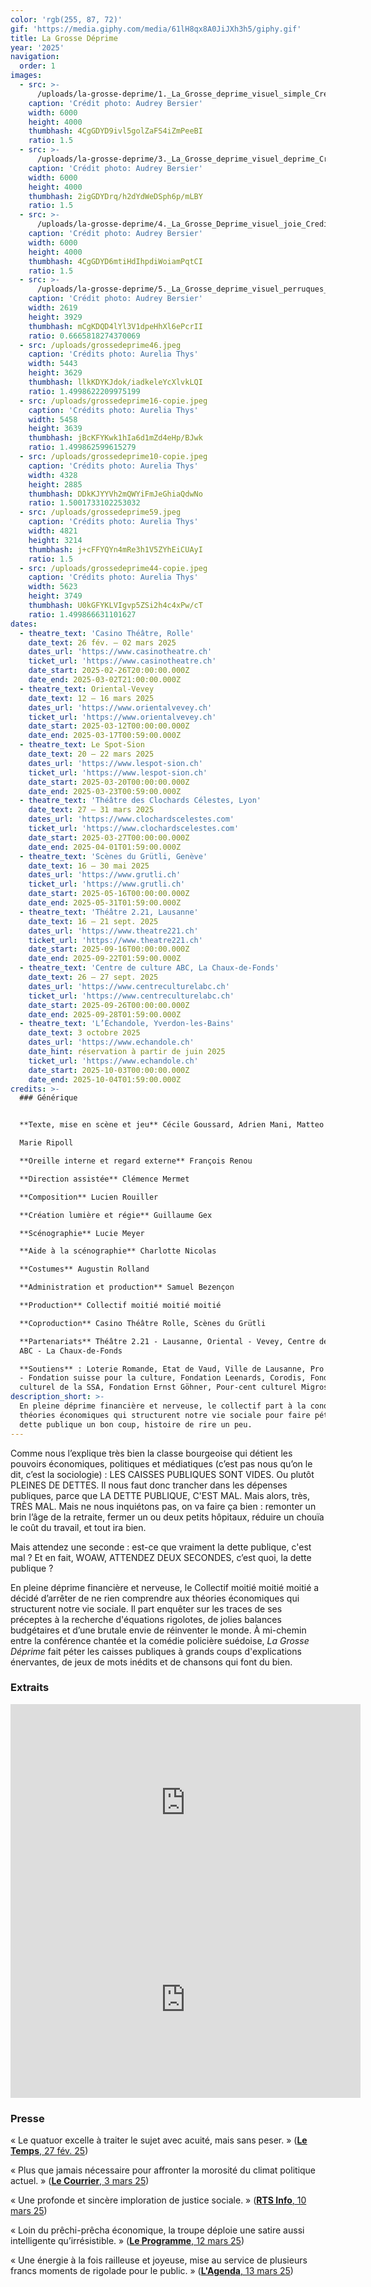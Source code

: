 ```yaml
---
color: 'rgb(255, 87, 72)'
gif: 'https://media.giphy.com/media/61lH8qx8A0JiJXh3h5/giphy.gif'
title: La Grosse Déprime
year: '2025'
navigation:
  order: 1
images:
  - src: >-
      /uploads/la-grosse-deprime/1._La_Grosse_deprime_visuel_simple_Credit_Audrey_Bersier.jpg
    caption: 'Crédit photo: Audrey Bersier'
    width: 6000
    height: 4000
    thumbhash: 4CgGDYD9ivl5golZaFS4iZmPeeBI
    ratio: 1.5
  - src: >-
      /uploads/la-grosse-deprime/3._La_Grosse_deprime_visuel_deprime_Credit_Audrey_Bersier.jpg
    caption: 'Crédit photo: Audrey Bersier'
    width: 6000
    height: 4000
    thumbhash: 2igGDYDrq/h2dYdWeDSph6p/mLBY
    ratio: 1.5
  - src: >-
      /uploads/la-grosse-deprime/4._La_Grosse_Deprime_visuel_joie_Credit_Audrey_Bersier.jpg
    caption: 'Crédit photo: Audrey Bersier'
    width: 6000
    height: 4000
    thumbhash: 4CgGDYD6mtiHdIhpdiWoiamPqtCI
    ratio: 1.5
  - src: >-
      /uploads/la-grosse-deprime/5._La_Grosse_deprime_visuel_perruques_Credit_Audrey_Bersier.jpg
    caption: 'Crédit photo: Audrey Bersier'
    width: 2619
    height: 3929
    thumbhash: mCgKDQD4lYl3V1dpeHhXl6ePcrII
    ratio: 0.6665818274370069
  - src: /uploads/grossedeprime46.jpeg
    caption: 'Crédits photo: Aurelia Thys'
    width: 5443
    height: 3629
    thumbhash: llkKDYKJdok/iadkeleYcXlvkLQI
    ratio: 1.4998622209975199
  - src: /uploads/grossedeprime16-copie.jpeg
    caption: 'Crédits photo: Aurelia Thys'
    width: 5458
    height: 3639
    thumbhash: jBcKFYKwk1hIa6d1mZd4eHp/BJwk
    ratio: 1.499862599615279
  - src: /uploads/grossedeprime10-copie.jpeg
    caption: 'Crédits photo: Aurelia Thys'
    width: 4328
    height: 2885
    thumbhash: DDkKJYYVh2mQWYiFmJeGhiaQdwNo
    ratio: 1.5001733102253032
  - src: /uploads/grossedeprime59.jpeg
    caption: 'Crédits photo: Aurelia Thys'
    width: 4821
    height: 3214
    thumbhash: j+cFFYQYn4mRe3h1V5ZYhEiCUAyI
    ratio: 1.5
  - src: /uploads/grossedeprime44-copie.jpeg
    caption: 'Crédits photo: Aurelia Thys'
    width: 5623
    height: 3749
    thumbhash: U0kGFYKLVIgvp5ZSi2h4c4xPw/cT
    ratio: 1.499866631101627
dates:
  - theatre_text: 'Casino Théâtre, Rolle'
    date_text: 26 fév. – 02 mars 2025
    dates_url: 'https://www.casinotheatre.ch'
    ticket_url: 'https://www.casinotheatre.ch'
    date_start: 2025-02-26T20:00:00.000Z
    date_end: 2025-03-02T21:00:00.000Z
  - theatre_text: Oriental-Vevey
    date_text: 12 – 16 mars 2025
    dates_url: 'https://www.orientalvevey.ch'
    ticket_url: 'https://www.orientalvevey.ch'
    date_start: 2025-03-12T00:00:00.000Z
    date_end: 2025-03-17T00:59:00.000Z
  - theatre_text: Le Spot-Sion
    date_text: 20 – 22 mars 2025
    dates_url: 'https://www.lespot-sion.ch'
    ticket_url: 'https://www.lespot-sion.ch'
    date_start: 2025-03-20T00:00:00.000Z
    date_end: 2025-03-23T00:59:00.000Z
  - theatre_text: 'Théâtre des Clochards Célestes, Lyon'
    date_text: 27 – 31 mars 2025
    dates_url: 'https://www.clochardscelestes.com'
    ticket_url: 'https://www.clochardscelestes.com'
    date_start: 2025-03-27T00:00:00.000Z
    date_end: 2025-04-01T01:59:00.000Z
  - theatre_text: 'Scènes du Grütli, Genève'
    date_text: 16 – 30 mai 2025
    dates_url: 'https://www.grutli.ch'
    ticket_url: 'https://www.grutli.ch'
    date_start: 2025-05-16T00:00:00.000Z
    date_end: 2025-05-31T01:59:00.000Z
  - theatre_text: 'Théâtre 2.21, Lausanne'
    date_text: 16 – 21 sept. 2025
    dates_url: 'https://www.theatre221.ch'
    ticket_url: 'https://www.theatre221.ch'
    date_start: 2025-09-16T00:00:00.000Z
    date_end: 2025-09-22T01:59:00.000Z
  - theatre_text: 'Centre de culture ABC, La Chaux-de-Fonds'
    date_text: 26 – 27 sept. 2025
    dates_url: 'https://www.centreculturelabc.ch'
    ticket_url: 'https://www.centreculturelabc.ch'
    date_start: 2025-09-26T00:00:00.000Z
    date_end: 2025-09-28T01:59:00.000Z
  - theatre_text: 'L’Échandole, Yverdon-les-Bains'
    date_text: 3 octobre 2025
    dates_url: 'https://www.echandole.ch'
    date_hint: réservation à partir de juin 2025
    ticket_url: 'https://www.echandole.ch'
    date_start: 2025-10-03T00:00:00.000Z
    date_end: 2025-10-04T01:59:00.000Z
credits: >-
  ### Générique


  **Texte, mise en scène et jeu** Cécile Goussard, Adrien Mani, Matteo Prandi,

  Marie Ripoll

  **Oreille interne et regard externe** François Renou

  **Direction assistée** Clémence Mermet

  **Composition** Lucien Rouiller

  **Création lumière et régie** Guillaume Gex

  **Scénographie** Lucie Meyer

  **Aide à la scénographie** Charlotte Nicolas

  **Costumes** Augustin Rolland

  **Administration et production** Samuel Bezençon

  **Production** Collectif moitié moitié moitié

  **Coproduction** Casino Théâtre Rolle, Scènes du Grütli

  **Partenariats** Théâtre 2.21 - Lausanne, Oriental - Vevey, Centre de Culture
  ABC - La Chaux-de-Fonds

  **Soutiens** : Loterie Romande, Etat de Vaud, Ville de Lausanne, Pro Helvetia
  - Fondation suisse pour la culture, Fondation Leenards, Corodis, Fonds
  culturel de la SSA, Fondation Ernst Göhner, Pour-cent culturel Migros
description_short: >-
  En pleine déprime financière et nerveuse, le collectif part à la conquête des
  théories économiques qui structurent notre vie sociale pour faire péter la
  dette publique un bon coup, histoire de rire un peu.
---
```


Comme nous l’explique très bien la classe bourgeoise qui détient les pouvoirs économiques, politiques et médiatiques (c’est pas nous qu’on le dit, c’est la sociologie) : LES CAISSES PUBLIQUES SONT VIDES. Ou plutôt PLEINES DE DETTES. Il nous faut donc trancher dans les dépenses publiques, parce que LA DETTE PUBLIQUE, C'EST MAL. Mais alors, très, TRÈS MAL. Mais ne nous inquiétons pas, on va faire ça bien : remonter un brin l’âge de la retraite, fermer un ou deux petits hôpitaux, réduire un chouïa le coût du travail, et tout ira bien.

Mais attendez une seconde : est-ce que vraiment la dette publique, c'est mal ? Et en fait, WOAW, ATTENDEZ DEUX SECONDES, c’est quoi, la dette publique ?

En pleine déprime financière et nerveuse, le Collectif moitié moitié moitié a décidé d’arrêter de ne rien comprendre aux théories économiques qui structurent notre vie sociale. Il part enquêter sur les traces de ses préceptes à la recherche d'équations rigolotes, de jolies balances budgétaires et d’une brutale envie de réinventer le monde. À mi-chemin entre la conférence chantée et la comédie policière suédoise, *La Grosse Déprime* fait péter les caisses publiques à grands coups d'explications énervantes, de jeux de mots inédits et de chansons qui font du bien.

### Extraits

<iframe width="560" height="315" src="https://www.youtube.com/embed/ftp5AJp95k8?si=32-eXNJRZxdq0Jy6&rel=0" title="YouTube video player" frameborder="0"  allow="accelerometer; autoplay; clipboard-write; encrypted-media; gyroscope; picture-in-picture; web-share" referrerpolicy="strict-origin-when-cross-origin" allowfullscreen></iframe>

<iframe width="560" height="315" src="https://www.youtube.com/embed/fArqyaWcB3c?si=xNz8_IlRhiTq-Vwr&rel=0" title="YouTube video player" frameborder="0"  allow="accelerometer; autoplay; clipboard-write; encrypted-media; gyroscope; picture-in-picture; web-share" referrerpolicy="strict-origin-when-cross-origin" allowfullscreen></iframe>

### Presse

« Le quatuor excelle à traiter le sujet avec acuité, mais sans peser. » ([**Le Temps**, 27 fév. 25](https://www.letemps.ch/culture/scenes/a-rolle-avant-une-grande-tournee-la-dette-publique-est-joliment-brocardee))

« Plus que jamais nécessaire pour affronter la morosité du climat politique actuel. » ([**Le Courrier**, 3 mars 25](https://lecourrier.ch/2025/03/03/racomptez-nous-des-histoires/))

« Une profonde et sincère imploration de justice sociale. » ([**RTS Info**, 10 mars 25](https://www.rts.ch/info/culture/spectacles/2025/article/la-grosse-deprime-l-enquete-theatrale-sur-la-dette-publique-du-collectif-moitie-moitie-moitie-28806420.html))

« Loin du prêchi-prêcha économique, la troupe déploie une satire aussi intelligente qu’irrésistible. » ([**Le Programme**, 12 mars 25](https://leprogramme.ch/article/la-grosse-deprime))

« Une énergie à la fois railleuse et joyeuse, mise au service de plusieurs francs moments de rigolade pour le public. » ([**L'Agenda**, 13 mars 25](https://www.l-agenda.ch/la-grosse-deprime/))
